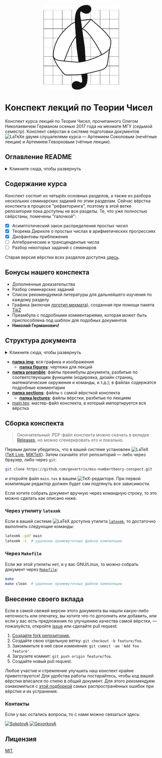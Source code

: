 <div align="center">

[<img src="https://raw.githubusercontent.com/gevartrix/msu-numbertheory-conspect/master/.github/assets/mechmath_logo.svg?sanitize=true&raw=true" width="250" height="280"/>](https://math.msu.su/)

</div>

# Конспект лекций по Теории Чисел

Конспект курса лекций по Теории Чисел, прочитанного Олегом Николаевичем Германом осенью 2017 года на мехмате МГУ (седьмой семестр). Конспект свёрстан в системе подготовки документов ![LaTeXe](https://latex.codecogs.com/png.latex?\LaTeXe) двумя слушателями курса — Артемием Соколовым (нечётные лекции) и Артемием Геворковым (чётные лекции).

## Оглавление README

<details>
  <summary>Кликните сюда, чтобы развернуть</summary>

  - [Содержание курса](#course-summary)
  - [Бонусы нашего конспекта](#features)
  - [Структура документа](#structure)
  - [Сборка конспекта](#build)
    * [Через утилиту `latexmk`](#latexmk)
    * [Через `Makefile`](#makefile)
  - [Внесение своего вклада](#contributing)
    * [Контакты](#contacts)
  - [Лицензия](#license)
</details>

## Содержание курса <a name="course-summary"></a>

Конспект состоит из четырёх основных разделов, а также из разбора нескольких семинарских заданий по этим разделам. Сейчас вёрстка конспекта в процессе "рефакторинга", поэтому в этой ветке репозитория пока доступны не все разделы. Те, что уже полностью свёрстаны, помечены "галочкой":
- [x] Асимптотический закон распределения простых чисел
- [x] Теорема Дирихле о простых числах в арифметических прогрессиях
- [x] Диофантовы приближения
- [ ] Алгебраические и трансцендентые числа
- [ ] Разбор некоторых заданий с семинаров

Старая версия вёрстки всех разделов доступна [здесь](https://github.com/gevartrix/msu-numbertheory-conspect/tree/legacy).

## Бонусы нашего конспекта <a name="features"></a>
- Дополненные доказательства
- Разбор семинарских заданий
- Список рекомендуемой литературы для дальнейшего изучения по каждому разделу
- Графика (включая [логотип мехмата](img/mechmath.tikz)), созданная при помощи пакета [Ti*k*Z](https://github.com/pgf-tikz/pgf)
- Преамбула с подробными комментариями, которая может быть приспособлена под шаблон для подобных документов
- **Николай Германович!**

## Структура документа <a name="structure"></a>

<details>
  <summary>Кликните сюда, чтобы развернуть</summary>

    ├── img
    │   ├── figures
    │   │   ├── 4-1.tikz
    │   │   ├── 4-2.tikz
    │   │   ├── 5-1.tikz
    │   │   ├── 10-1.tikz
    │   │   └── 10-2.tikz
    │   ├── mechmath.tikz
    │   └── moschevitin.jpg
    ├── preamble
    │   ├── encoding.tex
    │   ├── graphics.tex
    │   ├── layout.tex
    │   └── maths.tex
    ├── sections
    │   ├── lectures
    │   │   ├── 01.tex
    │   │   ├── 02.tex
    │   │   ├── 03.tex
    │   │   ├── 04.tex
    │   │   ├── 05.tex
    │   │   ├── 06.tex
    │   │   ├── 07.tex
    │   │   ├── 08.tex
    │   │   ├── 09.tex
    │   │   ├── 10.tex
    │   │   ├── 11.tex
    │   │   ├── 12.tex
    │   │   └── 13.tex
    │   ├── 00titlepage.tex
    │   └── 01intro.tex
    ├── main.tex
    └── Makefile

</details>

- **[папка img](img/)**: вся графика и изображения
  * **[папка figures](img/figures)**: чертежи для лекций
- **[папка preamble](preamble/)**: файлы преамбулы документа, разбитые по соответствующим функциям (кодировка, дизайн страниц, математические окружения и команды, и т.д.); в файлах содержатся подробные комментарии
- **[папка sections](sections/)**: файлы с самой вёрсткой конспекта
  * **[папка lectures](sections/lectures)**: файлы вёрстки, разбитые по лекциям
- [main.tex](main.tex): мастер-файл конспекта, в который импортируется вся вёрстка

## Сборка конспекта <a name="build"></a>

> Окончательный .PDF-файл конспекта можно скачать в вкладке [Releases](https://github.com/gevartrix/msu-numbertheory-conspect/releases), но можно сгенерировать его и локально.

Первым делом убедитесь, что в вашей системе установлен ![LaTeX](https://latex.codecogs.com/png.latex?\LaTeX) ([TeX Live](http://www.tug.org/texlive/), [MiKTeX](https://miktex.org/)). Затем скачайте этот репозиторий — либо через браузер, либо через `git`:
```sh
git clone https://github.com/gevartrix/msu-numbertheory-conspect.git
```
и откройте файл `main.tex` в вашем ![TeX](https://latex.codecogs.com/png.latex?\TeX)-редакторе. При первой компиляции редактор должен будет сам подтянуть все зависимости.

Если хотите собрать документ вручную через командную строку, то это можно сделать как описано ниже.

### Через утилиту `latexmk` <a name="latexmk"></a>

Если в вашей системе ![LaTeX](https://latex.codecogs.com/png.latex?\LaTeX) доступна утилита [`latexmk`](https://mg.readthedocs.io/latexmk.html), то достаточно выполнить следующие команды:
```sh
latexmk -pdf main
latexmk -c  # удаление промежуточных файлов компиляции
```

### Через `Makefile` <a name="makefile"></a>

Если же этой утилиты нет, и у вас GNU/Linux, то можно собрать документ через [`Makefile`](Makefile):
```sh
make
make clean  # удаление промежуточных файлов компиляции
```

## Внесение своего вклада <a name="contributing"></a>

Если в самой свежей версии этого документа вы нашли какую-либо неточность или опечатку, вы хотите что-то дополнить или добавить, или если у вас есть предложения по улучшению качества самой вёрстки, — пожалуйста, откройте [issue](https://github.com/gevartrix/msu-numbertheory-conspect/issues) или сделайте pull request:

1. [Создайте fork репозитория.](https://github.com/gevartrix/msu-numbertheory-conspect/fork)
2. Создайте свою отдельную ветку: `git checkout -b feature/foo`.
3. Закоммитьте в неё свои изменения: `git commit -am 'Add foo feature'`.
4. Загрузите коммит: `git push origin feature/foo`.
5. Создайте новый pull request.

Любое участие и стремление улучшить наш конспект крайне приветствуются! Для удобства работы постарайтесь, чтобы код вашей вёрстки вписался по стилю в общий документ. Для этого рекомендуем ознакомиться с [этой подборкой](http://mirrors.ctan.org/info/l2tabu/english/l2tabuen.pdf) самых распространённых ошибок при вёрстке и их устранения.

### Контакты <a name="contacts"></a>

Если у вас остались вопросы, то с нами можно связаться здесь:

[![SokolovA](https://img.shields.io/badge/Артемий_Соколов-%40SokolovArtemy-blue.svg?logo=data:image/png;base64,iVBORw0KGgoAAAANSUhEUgAAABQAAAAUCAYAAACNiR0NAAAEbklEQVQ4y62US2xUdRjFf%2F%2F%2FfUynnXaGKW15FHnVKm8SRCFB3ZhYRVQSISHKBhKjK2JiTIyuXJC40oUrY%2BJGTZSABomiC0kUFYEIFRWrQi1tmXb6mE7be%2BfOvf%2F7%2F1z0Ydh71t93vpPz5RxlUoujFSOB4dxQQGKFUs2AFRIr9%2FRVzdO%2FVZNVvqPsjqL31%2BYl3icNjh4dDAyNrsPzm%2FL4riZOhRbfwWUeAohAe9ZhrG6af6mYF27X0gPVRHZ6jsYquDxpGAjSJ7rz3om2jHqv2VOLuwtQCwpHA8NvExEXx6JnTg6Eb0%2FU7UpPK3Kewp3bI05hOrEIkHPV1aPduRePbStesAKhseQ8B63V3HRHk8t3o9HLx3unTlRju7KjQVPwFM68chHwNLRlNB0NmtlEtr%2FZO%2FXjlwNBj1aKxM4rjJKUjKv5ZijY2%2FPF8JmuvE%2Fe%2B29gAVqBo6CeCkOBoT3rkFgo14y8%2B%2FCy9bs6sv2rci66HCZcG69lX%2Fq%2B%2FEGrr2lxFbERxAoiggY0Qjk0XB6NGJpN2NORZU3Oo8lRiBX14Z%2FVjypROnc46zqcvRUe7avEhVVNLnVjAcHVEBnL9cmIa%2BMRSzzNqzuWcvrxTk49tpINBZ8%2FKnW6WjzOl2q7LowEewDci6Nh57nh4Lmcq0itRaMYDQ3DMwltjR777sqxv6uFA13Nd1jQOx6R1aAEYmO5Ol5%2FFjjvfnZz5sDgdPJAq68RC4OzCe1ZhyP3t3Ho7jwbij4ApUrITJKybmmOSpRyqxpT8B2SVCj6Dr3j9e0A7ve3wy6FwtOKG1N1jm1v5Y3d7YtKarHhymCVfKPHpuUtAFwZrzMwk7A%2B72OskPcUlZopzHnoaJOKYK2lkHG4NBJy%2FKcxfh2LCGoxlwerrCg0LJIB9FfrRIkFmXtcnFpEJAXQPaubfnQgmK6nFD3FlXLEa%2BdK7Pn4Jt%2FerLCxNcua1qY7%2FLtYqqERsIISYSwwrGh0RwD00c3Fk1taM1%2BVZhJiKyzJaDYub6CaCH8HQjBW4cyv5TsIf5%2BIaHQUqVhEhGpk6Mr75wF0aTZJugv%2Bu1YEY4XUWlIrNHmKn8s1zo7E7Ds1yJMn%2BxcJ%2ByYjChmNFZiqGVobHJ5Y1%2Fw%2BgDsaGnrWNn91qRRe%2BLp%2Feld3a5bEWFY0aM4N1zg9AJ3LGvm8b4pHT9xkdYsHVshqhSPC7Yk6h7YW3%2BlZ2zwAoH4ph6xo9vhhKOg8cmbgulEq197kYUWI5%2BPna%2FAcRX81JjLChmIGC%2FSVa%2BzszPV9un%2FNFoRkZbOHrqfCWJiitRp6ZH1%2Bj68YuTFVJ04FX4GrhNQKUWLpzHl0F3wmaoYbkxH3Lm24%2Bvru9gcLvpPUzHz0FoI%2FW7fE1vYe3lK8b%2B%2FalhNBnFIOEyZDgxXBpEJ5NqE0m5BxVPpQZ%2B6tV3a17xAYGw0NC621WLBKwXQ9pcV3hw9vzh3M%2BWr74ExyMDGy7XaQLHM1srUt2681l5%2Fqyn9shH8mohTf0TgK0vmWVSLC%2F4l%2FAXWxRtaDbtHIAAAAAElFTkSuQmCC)](https://t.me/SokolovArtemy) [![GevorkovA](https://img.shields.io/badge/Артемий_Геворков-%40arvego-blue.svg?logo=data:image/png;base64,iVBORw0KGgoAAAANSUhEUgAAABQAAAAUCAYAAACNiR0NAAAEbklEQVQ4y62US2xUdRjFf%2F%2F%2FfUynnXaGKW15FHnVKm8SRCFB3ZhYRVQSISHKBhKjK2JiTIyuXJC40oUrY%2BJGTZSABomiC0kUFYEIFRWrQi1tmXb6mE7be%2BfOvf%2F7%2F1z0Ydh71t93vpPz5RxlUoujFSOB4dxQQGKFUs2AFRIr9%2FRVzdO%2FVZNVvqPsjqL31%2BYl3icNjh4dDAyNrsPzm%2FL4riZOhRbfwWUeAohAe9ZhrG6af6mYF27X0gPVRHZ6jsYquDxpGAjSJ7rz3om2jHqv2VOLuwtQCwpHA8NvExEXx6JnTg6Eb0%2FU7UpPK3Kewp3bI05hOrEIkHPV1aPduRePbStesAKhseQ8B63V3HRHk8t3o9HLx3unTlRju7KjQVPwFM68chHwNLRlNB0NmtlEtr%2FZO%2FXjlwNBj1aKxM4rjJKUjKv5ZijY2%2FPF8JmuvE%2Fe%2B29gAVqBo6CeCkOBoT3rkFgo14y8%2B%2FCy9bs6sv2rci66HCZcG69lX%2Fq%2B%2FEGrr2lxFbERxAoiggY0Qjk0XB6NGJpN2NORZU3Oo8lRiBX14Z%2FVjypROnc46zqcvRUe7avEhVVNLnVjAcHVEBnL9cmIa%2BMRSzzNqzuWcvrxTk49tpINBZ8%2FKnW6WjzOl2q7LowEewDci6Nh57nh4Lmcq0itRaMYDQ3DMwltjR777sqxv6uFA13Nd1jQOx6R1aAEYmO5Ol5%2FFjjvfnZz5sDgdPJAq68RC4OzCe1ZhyP3t3Ho7jwbij4ApUrITJKybmmOSpRyqxpT8B2SVCj6Dr3j9e0A7ve3wy6FwtOKG1N1jm1v5Y3d7YtKarHhymCVfKPHpuUtAFwZrzMwk7A%2B72OskPcUlZopzHnoaJOKYK2lkHG4NBJy%2FKcxfh2LCGoxlwerrCg0LJIB9FfrRIkFmXtcnFpEJAXQPaubfnQgmK6nFD3FlXLEa%2BdK7Pn4Jt%2FerLCxNcua1qY7%2FLtYqqERsIISYSwwrGh0RwD00c3Fk1taM1%2BVZhJiKyzJaDYub6CaCH8HQjBW4cyv5TsIf5%2BIaHQUqVhEhGpk6Mr75wF0aTZJugv%2Bu1YEY4XUWlIrNHmKn8s1zo7E7Ds1yJMn%2BxcJ%2ByYjChmNFZiqGVobHJ5Y1%2Fw%2BgDsaGnrWNn91qRRe%2BLp%2Feld3a5bEWFY0aM4N1zg9AJ3LGvm8b4pHT9xkdYsHVshqhSPC7Yk6h7YW3%2BlZ2zwAoH4ph6xo9vhhKOg8cmbgulEq197kYUWI5%2BPna%2FAcRX81JjLChmIGC%2FSVa%2BzszPV9un%2FNFoRkZbOHrqfCWJiitRp6ZH1%2Bj68YuTFVJ04FX4GrhNQKUWLpzHl0F3wmaoYbkxH3Lm24%2Bvru9gcLvpPUzHz0FoI%2FW7fE1vYe3lK8b%2B%2FalhNBnFIOEyZDgxXBpEJ5NqE0m5BxVPpQZ%2B6tV3a17xAYGw0NC621WLBKwXQ9pcV3hw9vzh3M%2BWr74ExyMDGy7XaQLHM1srUt2681l5%2Fqyn9shH8mohTf0TgK0vmWVSLC%2F4l%2FAXWxRtaDbtHIAAAAAElFTkSuQmCC)](https://t.me/arvego)

## Лицензия <a name="license"></a>

[MIT](LICENSE).
